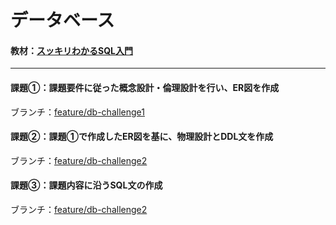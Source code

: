 # データベース

#### 教材：[スッキリわかるSQL入門](https://book.impress.co.jp/books/1118101071)

---
#### 課題①：課題要件に従った概念設計・倫理設計を行い、ER図を作成
ブランチ：[feature/db-challenge1](https://github.com/ayktmr/quelcode-db/tree/feature/db-challenge1)

#### 課題②：課題①で作成したER図を基に、物理設計とDDL文を作成
ブランチ：[feature/db-challenge2](https://github.com/ayktmr/quelcode-db/tree/feature/db-challenge2)

#### 課題③：課題内容に沿うSQL文の作成
ブランチ：[feature/db-challenge2](https://github.com/ayktmr/quelcode-db/tree/feature/db-challenge2)

